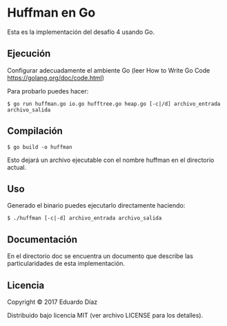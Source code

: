 # Huffman en Go

Esta es la implementación del desafío 4 usando Go.

## Ejecución

Configurar adecuadamente el ambiente Go (leer How to Write Go Code https://golang.org/doc/code.html)

Para probarlo puedes hacer:

	$ go run huffman.go io.go hufftree.go heap.go [-c|/d] archivo_entrada archivo_salida 

## Compilación

 	$ go build -o huffman

Esto dejará un archivo ejecutable con el nombre huffman en el directorio actual.


## Uso

Generado el binario  puedes ejecutarlo directamente haciendo:

    $ ./huffman [-c|-d] archivo_entrada archivo_salida


## Documentación

En el directorio doc se encuentra un documento que describe las particularidades de esta implementación.

## Licencia

Copyright © 2017 Eduardo Díaz

Distribuido bajo licencia MIT (ver archivo LICENSE para los detalles).

